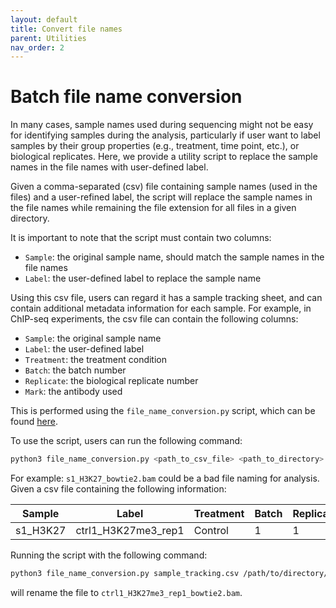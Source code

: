 ```yaml
---
layout: default
title: Convert file names
parent: Utilities
nav_order: 2
---
```


# Batch file name conversion

In many cases, sample names used during sequencing might not be easy for
identifying samples during the analysis, particularly if user want to label
samples by their group properties (e.g., treatment, time point, etc.), or 
biological replicates. Here, we provide a utility script to replace the sample
names in the file names with user-defined label.

Given a comma-separated (csv) file containing sample names (used in the files)
and a user-refined label, the script will replace the sample names in the file
names while remaining the file extension for all files in a given directory.

It is important to note that the script must contain two columns:
- `Sample`: the original sample name, should match the sample names in the file names
- `Label`: the user-defined label to replace the sample name

Using this csv file, users can regard it has a sample tracking sheet, and
can contain additional metadata information for each sample. For example, in
ChIP-seq experiments, the csv file can contain the following columns:
- `Sample`: the original sample name
- `Label`: the user-defined label
- `Treatment`: the treatment condition
- `Batch`: the batch number
- `Replicate`: the biological replicate number
- `Mark`: the antibody used

This is performed using the `file_name_conversion.py` script, which can be found
[here](https://github.com/j-y26/Epigenomic-Pipelines/blob/main/utils/file_name_conversion.py).

To use the script, users can run the following command:

```bash
python3 file_name_conversion.py <path_to_csv_file> <path_to_directory> <file_extension>
```

For example: `s1_H3K27_bowtie2.bam` could be a bad file naming for analysis.
Given a csv file containing the following information:

| Sample | Label | Treatment | Batch | Replicate | Mark |
|--------|-------|-----------|-------|-----------|------|
| s1_H3K27 | ctrl1_H3K27me3_rep1 | Control | 1 | 1 | H3K27me3 |

Running the script with the following command:

```bash
python3 file_name_conversion.py sample_tracking.csv /path/to/directory/ _bowtie2.bam
```

will rename the file to `ctrl1_H3K27me3_rep1_bowtie2.bam`.